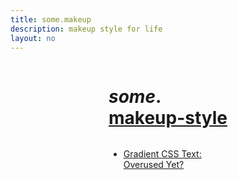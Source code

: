 ```yaml
---
title: some.makeup
description: makeup style for life
layout: no
---
```


<div class="wrapper">

# _some_**.**[makeup-style](/style)

- <a href="/gradient-text" sveltekit:prefetch>
		Gradient CSS Text:<br aria-hidden="true">
		Overused Yet?
	</a>

</div>

<style>
	.wrapper {
		font-size: clamp(var(--font-size) + .125rem, min(5vw,5.5vh), 2.25rem);

		padding-inline-start: var(--body-gap-inline);
		padding-inline-end: var(--body-gap-inline);

		display: grid;
		grid-template-columns: min(100%, var(--base-width));
		justify-content: center;
	}

	h1 strong::after {
		content: '';
		display: block;
	}

	/* Touch target class */
	a {
		display: inline-flex;
		align-items: center;
		flex-wrap: wrap;

		min-height: var(--TOUCH-TARGET-MIN-SIZE);
		min-width: var(--TOUCH-TARGET-MIN-SIZE);
	}
</style>
